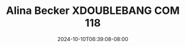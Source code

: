--- 
title: "Alina Becker XDOUBLEBANG COM 118"
description: "streaming  video bokep Alina Becker XDOUBLEBANG COM 118 terbaru durasi panjang  "
date: 2024-10-10T06:39:08-08:00
file_code: "l799tmwp935g"
draft: false
cover: "nvvx88pfoebikikn.jpg"
tags: ["Alina", "Becker", "XDOUBLEBANG", "COM", "bokep-indo", "bokep-viral", "bokep-ig"]
length: 72
fld_id: "1391217"
foldername: "Alinabeckerupdatecektelegram"
categories: ["Alinabeckerupdatecektelegram"]
views: 27
---